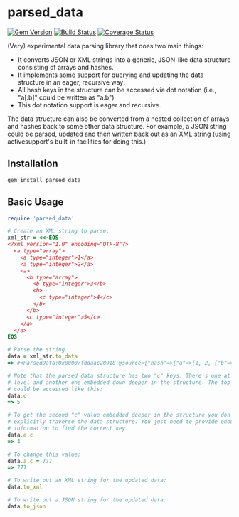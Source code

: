 # parsed_data
[![Gem Version](https://badge.fury.io/rb/parsed_data.svg)](https://rubygems.org/gems/parsed_data)
[![Build Status](https://circleci.com/gh/jfitisoff/parsed_data.svg?style=shield)](https://circleci.com/gh/jfitisoff/parsed_data)
[![Coverage Status](https://coveralls.io/repos/github/jfitisoff/parsed_data/badge.svg?branch=master)](https://coveralls.io/github/jfitisoff/parsed_data?branch=master)

(Very) experimental data parsing library that does two main things:
 * It converts JSON or XML strings into a generic, JSON-like data structure consisting of arrays and hashes.
 * It implements some support for querying and updating the data structure in an eager, recursive way:
  * All hash keys in the structure can be accessed via dot notation (i.e., "a[:b]" could be written as "a.b")
  * This dot notation support is eager and recursive.

The data structure can also be converted from a nested collection of arrays and hashes back to some other data structure. For example, a JSON string could be parsed, updated and then written back out as an XML string (using activesupport's built-in facilities for doing this.)

## Installation

```
gem install parsed_data
```

## Basic Usage
```ruby
require 'parsed_data'

# Create an XML string to parse:
xml_str = <<-EOS
<?xml version="1.0" encoding="UTF-8"?>
  <a type="array">
    <a type="integer">1</a>
    <a type="integer">2</a>
    <a>
      <b type="array">
        <b type="integer">3</b>
        <b>
          <c type="integer">4</c>
        </b>
      </b>
      <c type="integer">5</c>
    </a>
  </a>
EOS

# Parse the string.
data = xml_str.to_data
=> #<ParsedData:0x00007fddaac20918 @source={"hash"=>{"a"=>[1, 2, {"b"=>[3, {"c"=>4}], "c"=>5}]}}

# Note that the parsed data structure has two "c" keys. There's one at the top
# level and another one embedded down deeper in the structure. The top-level value
# could be accessed like this:
data.c
=> 5

# To get the second "c" value embedded deeper in the structure you don't need to
# explicitly traverse the data structure. You just need to provide enough
# information to find the correct key.
data.a.c
=> 4

# To change this value:
data.a.c = 777
=> 777

# To write out an XML string for the updated data:
data.to_xml

# To write out a JSON string for the updated data:
data.to_json
```
